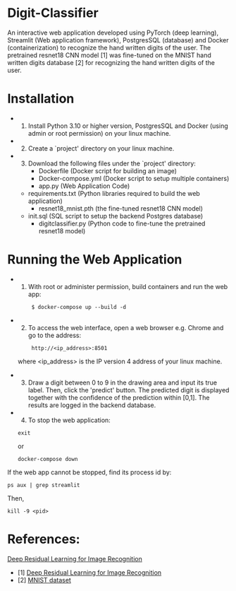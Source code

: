 # Digit-Classifier

An interactive web application developed using PyTorch (deep learning), Streamlit (Web application framework), PostgresSQL (database) and Docker (containerization) to recognize the hand written digits of the user. The pretrained resnet18 CNN model [1] was fine-tuned on the MNIST hand written digits database [2] for recognizing the hand written digits of the user.

# Installation

- 1. Install Python 3.10 or higher version, PostgresSQL and Docker (using admin or root permission) on your linux machine.
- 2. Create a `project' directory on your linux machine.
- 3. Download the following files under the `project' directory:
	 - Dockerfile (Docker script for building an image)
	 - Docker-compose.yml (Docker script to setup multiple containers) 
	 - app.py (Web Application Code)
   - requirements.txt (Python libraries required to build the web application)  
	 - resnet18_mnist.pth (the fine-tuned resnet18 CNN model)
   - init.sql (SQL script to setup the backend Postgres database)
	 - digitclassifier.py (Python code to fine-tune the pretrained resnet18 model)

# Running the Web Application

- 1. With root or administer permission, build containers and run the web app:
      ```
       $ docker-compose up --build -d
      ```
- 2. To access the web interface, open a web browser e.g. Chrome and go to the address: 
      ```
       http://<ip_address>:8501
      ```
    where <ip_address> is the IP version 4 address of your linux machine. 

- 3. Draw a digit between 0 to 9 in the drawing area and input its true label. Then, click the 'predict' button. The predicted digit is displayed together with the confidence of the prediction within [0,1]. The results are logged in the backend database.
  
- 4. To stop the web application:
  ```
  exit         
  ```
  or 
  ```
  docker-compose down        
  ```

If the web app cannot be stopped, find its process id by: 
```
ps aux | grep streamlit 
```
Then, 
```
kill -9 <pid>
```
# References:

<a href="[https://arxiv.org/abs/1512.03385]" target="_blank" rel="noopener noreferrer">Deep Residual Learning for Image Recognition</a>
- [1] [Deep Residual Learning for Image Recognition](https://arxiv.org/abs/1512.03385)
- [2] [MNIST dataset](https://www.kaggle.com/datasets/hojjatk/mnist-dataset) 

